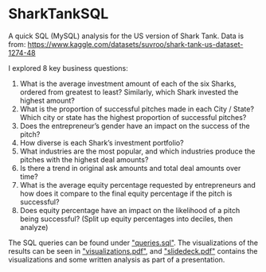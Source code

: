 # SharkTankSQL
A quick SQL (MySQL) analysis for the US version of Shark Tank.
Data is from: https://www.kaggle.com/datasets/suvroo/shark-tank-us-dataset-1274-48

I explored 8 key business questions:
1. What is the average investment amount of each of the six Sharks, ordered from greatest to least? Similarly, which Shark invested the highest amount? 
2. What is the proportion of successful pitches made in each City / State? Which city or state has the highest proportion of successful pitches?
3. Does the entrepreneur’s gender have an impact on the success of the pitch? 
4. How diverse is each Shark’s investment portfolio? 
5. What industries are the most popular, and which industries produce the pitches with the highest deal amounts? 
6. Is there a trend in original ask amounts and total deal amounts over time? 
7. What is the average equity percentage requested by entrepreneurs and how does it compare to the final equity percentage if the pitch is successful? 
8. Does equity percentage have an impact on the likelihood of a pitch being successful? (Split up equity percentages into deciles, then analyze) 

The SQL queries can be found under ["queries.sql"](https://github.com/jiyeonwoo/SharkTankSQL/blob/main/queries.sql). The visualizations of the results can be seen in ["visualizations.pdf"](https://github.com/jiyeonwoo/SharkTankSQL/blob/main/visualizations.pdf), and ["slidedeck.pdf"](https://github.com/jiyeonwoo/SharkTankSQL/blob/main/slidedeck.pdf) contains the visualizations and some written analysis as part of a presentation.

